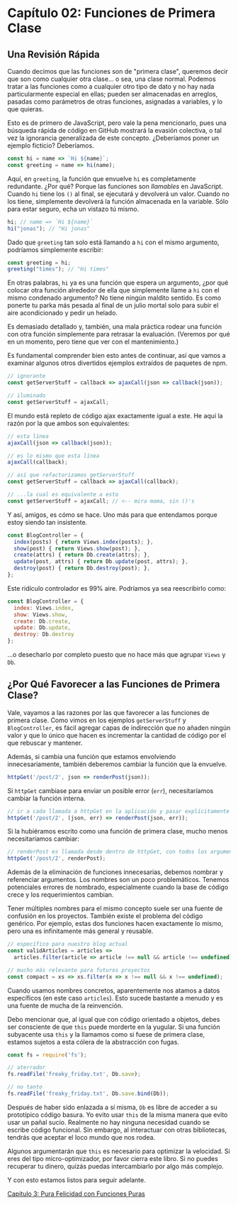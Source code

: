 # Capítulo 02: Funciones de Primera Clase

## Una Revisión Rápida
Cuando decimos que las funciones son de "primera clase", queremos decir que son como cualquier otra clase... o sea, una clase normal. Podemos tratar a las funciones como a cualquier otro tipo de dato y no hay nada particularmente especial en ellas; pueden ser almacenadas en arreglos, pasadas como parámetros de otras funciones, asignadas a variables, y lo que quieras.

Esto es de primero de JavaScript, pero vale la pena mencionarlo, pues una búsqueda rápida de código en GitHub mostrará la evasión colectiva, o tal vez la ignorancia generalizada de este concepto. ¿Deberíamos poner un ejemplo ficticio? Deberíamos.

```js
const hi = name => `Hi ${name}`;
const greeting = name => hi(name);
```

Aquí, en `greeting`, la función que envuelve `hi` es completamente redundante. ¿Por qué? Porque las funciones son *llamables* en JavaScript. Cuando `hi` tiene los `()` al final, se ejecutará y devolverá un valor. Cuando no los tiene, simplemente devolverá la función almacenada en la variable. Sólo para estar seguro, echa un vistazo tú mismo.

```js
hi; // name => `Hi ${name}`
hi("jonas"); // "Hi jonas"
```

Dado que `greeting` tan solo está llamando a `hi` con el mismo argumento, podríamos simplemente escribir:

```js
const greeting = hi;
greeting("times"); // "Hi times"
```

En otras palabras, `hi` ya es una función que espera un argumento, ¿por qué colocar otra función alrededor de ella que simplemente llame a `hi` con el mismo condenado argumento? No tiene ningún maldito sentido. Es como ponerte tu parka más pesada al final de un julio mortal solo para subir el aire acondicionado y pedir un helado.

Es demasiado detallado y, también, una mala práctica rodear una función con otra función simplemente para retrasar la evaluación. (Veremos por qué en un momento, pero tiene que ver con el mantenimiento.)

Es fundamental comprender bien esto antes de continuar, así que vamos a examinar algunos otros divertidos ejemplos extraídos de paquetes de npm.

```js
// ignorante
const getServerStuff = callback => ajaxCall(json => callback(json));

// iluminado
const getServerStuff = ajaxCall;
```

El mundo está repleto de código ajax exactamente igual a este. He aquí la razón por la que ambos son equivalentes:

```js
// esta línea
ajaxCall(json => callback(json));

// es lo mismo que esta línea
ajaxCall(callback);

// así que refactorizamos getServerStuff
const getServerStuff = callback => ajaxCall(callback);

// ...la cual es equivalente a esto
const getServerStuff = ajaxCall; // <-- mira mama, sin ()'s
```

Y así, amigos, es cómo se hace. Uno más para que entendamos porque estoy siendo tan insistente.

```js
const BlogController = {
  index(posts) { return Views.index(posts); },
  show(post) { return Views.show(post); },
  create(attrs) { return Db.create(attrs); },
  update(post, attrs) { return Db.update(post, attrs); },
  destroy(post) { return Db.destroy(post); },
};
```

Este ridículo controlador es 99% aire. Podríamos ya sea reescribirlo como:

```js
const BlogController = {
  index: Views.index,
  show: Views.show,
  create: Db.create,
  update: Db.update,
  destroy: Db.destroy
};
```

...o desecharlo por completo puesto que no hace más que agrupar `Views` y `Db`.

## ¿Por Qué Favorecer a las Funciones de Primera Clase?

Vale, vayamos a las razones por las que favorecer a las funciones de primera clase. Como vimos en los ejemplos `getServerStuff` y `BlogController`, es fácil agregar capas de indirección que no añaden ningún valor y que lo único que hacen es incrementar la cantidad de código por el que rebuscar y mantener.

Además, si cambia una función que estamos envolviendo innecesariamente, también deberemos cambiar la función que la envuelve.

```js
httpGet('/post/2', json => renderPost(json));
```

Si `httpGet` cambiase para enviar un posible error (`err`), necesitaríamos cambiar la función interna.

```js
// ir a cada llamada a httpGet en la aplicación y pasar explícitamente err.
httpGet('/post/2', (json, err) => renderPost(json, err));
```

Si la hubiéramos escrito como una función de primera clase, mucho menos necesitaríamos cambiar:

```js
// renderPost es llamada desde dentro de httpGet, con todos los argumentos que quiera
httpGet('/post/2', renderPost);
```

Además de la eliminación de funciones innecesarias, debemos nombrar y referenciar argumentos. Los nombres son un poco problemáticos. Tenemos potenciales errores de nombrado, especialmente cuando la base de código crece y los requerimientos cambian.

Tener múltiples nombres para el mismo concepto suele ser una fuente de confusión en los proyectos. También existe el problema del código genérico. Por ejemplo, estas dos funciones hacen exactamente lo mismo, pero una es infinitamente más general y reusable.

```js
// específico para nuestro blog actual
const validArticles = articles =>
  articles.filter(article => article !== null && article !== undefined),

// mucho más relevante para futuros proyectos
const compact = xs => xs.filter(x => x !== null && x !== undefined);
```

Cuando usamos nombres concretos, aparentemente nos atamos a datos específicos (en este caso `articles`). Esto sucede bastante a menudo y es una fuente de mucha de la reinvención.

Debo mencionar que, al igual que con código orientado a objetos, debes ser consciente de que `this` puede morderte en la yugular. Si una función subyacente usa `this` y la llamamos como si fuese de primera clase, estamos sujetos a esta cólera de la abstracción con fugas.

```js
const fs = require('fs');

// aterrador
fs.readFile('freaky_friday.txt', Db.save);

// no tanto
fs.readFile('freaky_friday.txt', Db.save.bind(Db));
```

Después de haber sido enlazada a sí misma, `Db` es libre de acceder a su prototípico código basura. Yo evito usar `this` de la misma manera que evito usar un pañal sucio. Realmente no hay ninguna necesidad cuando se escribe código funcional. Sin embargo, al interactuar con otras bibliotecas, tendrás que aceptar el loco mundo que nos rodea.

Algunos argumentarán que `this` es necesario para optimizar la velocidad. Si eres del tipo micro-optimizador, por favor cierra este libro. Si no puedes recuperar tu dinero, quizás puedas intercambiarlo por algo más complejo.

Y con esto estamos listos para seguir adelante.

[Capítulo 3: Pura Felicidad con Funciones Puras](ch03-es.md)
